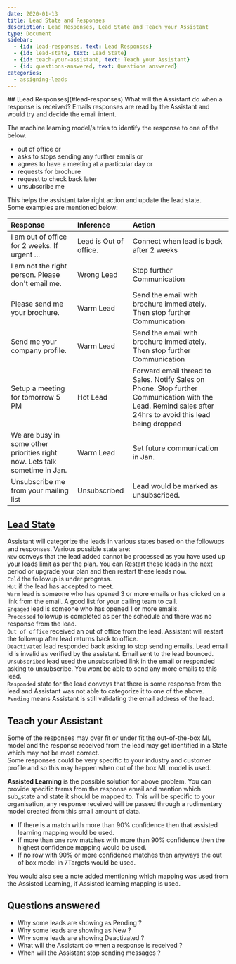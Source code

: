 ```yaml
---
date: 2020-01-13
title: Lead State and Responses
description: Lead Responses, Lead State and Teach your Assistant
type: Document
sidebar:
  - {id: lead-responses, text: Lead Responses}
  - {id: lead-state, text: Lead State}
  - {id: teach-your-assistant, text: Teach your Assistant}
  - {id: questions-answered, text: Questions answered}
categories:
  - assigning-leads
---
```


<a name="lead-responses"/>
## [Lead Responses](#lead-responses)
What will the Assistant do when a response is received?  
Emails responses are read by the Assistant and would try and decide the email intent.  

The machine learning model/s tries to identify the response to one of the below. 
- out of office or 
- asks to stops sending any further emails or 
- agrees to have a meeting at a particular day or
- requests for brochure  
- request to check back later
- unsubscribe me
 
This helps the assistant take right action and update the lead state.  
Some examples are mentioned below:

| Response | Inference | Action | 
|:-------|:--------|:--------|
| I am out of office for 2 weeks. If urgent ...  | Lead is Out of office.  | Connect when lead is back after 2 weeks  |
| I am not the right person. Please don't email me. | Wrong Lead | Stop further Communication |
| Please send me your brochure. | Warm Lead| Send the email with brochure immediately. Then stop further Communication |
| Send me your company profile. | Warm Lead| Send the email with brochure immediately. Then stop further Communication |
| Setup a meeting for tomorrow 5 PM | Hot Lead | Forward email thread to Sales. Notify Sales on Phone. Stop further Communication with the Lead. Remind sales after 24hrs to avoid this lead being dropped |
| We are busy in some other priorities right now. Lets talk sometime in Jan. | Warm Lead | Set future communication in Jan. |
| Unsubscribe me from your mailing list | Unsubscribed | Lead would be marked as unsubscribed. |

## [Lead State](#lead-state)
Assistant will categorize the leads in various states based on the followups and responses. Various possible state are:   
`New` conveys that the lead added cannot be processed as you have used up your leads limit as per the plan. You can Restart these leads in the next period or upgrade your plan and then restart these leads now.  
`Cold` the followup is under progress.   
`Hot` if the lead has accepted to meet.   
`Warm` lead is someone who has opened 3 or more emails or has clicked on a link from the email. A good list for your calling team to call.  
`Engaged` lead is someone who has opened 1 or more emails.  
`Processed` followup is completed as per the schedule and there was no response from the lead.    
`Out of office` received an out of office from the lead. Assistant will restart the followup after lead returns back to office.  
`Deactivated` lead responded back asking to stop sending emails. Lead email id is invalid as verified by the assistant. Email sent to the lead bounced. 
`Unsubscribed` lead used the unsubscribed link in the email or responded asking to unsubscribe. You wont be able to send any more emails to this lead.  
`Responded` state for the lead conveys that there is some response from the lead and Assistant was not able to categorize it to one of the above.  
`Pending` means Assistant is still validating the email address of the lead.  

## Teach your Assistant
Some of the responses may over fit or under fit the out-of-the-box ML model and the response received from the lead may get identified in a State which may not be most correct.  
Some responses could be very specific to your industry and customer profile and so this may happen when out of the box ML model is used. 
  
**Assisted Learning** is the possible solution for above problem. You can provide specific terms from the response email and mention which sub_state and state it should be mapped to. This will be specific to your organisation, any response received will be passed through a rudimentary model created from this small amount of data.  
* If there is a match with more than 90% confidence then that assisted learning mapping would be used. 
* If more than one row matches with more than 90% confidence then the highest confidence mapping would be used.
* If no row with 90% or more confidence matches then anyways the out of box model in 7Targets would be used.

You would also see a note added mentioning which mapping was used from the Assisted Learning, if Assisted learning mapping is used.

## Questions answered
- Why some leads are showing as Pending ?
- Why some leads are showing as New ?
- Why some leads are showing Deactivated ?
- What will the Assistant do when a response is received ? 
- When will the Assistant stop sending messages ? 
